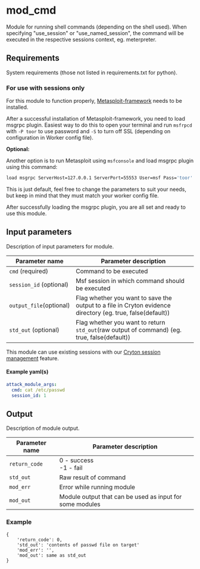 # mod_cmd

Module for running shell commands (depending on the shell used). When specifying "use_session" or "use_named_session", the command will be executed in the respective sessions context, eg. meterpreter.

## Requirements

System requirements (those not listed in requirements.txt for python).

### **For use with sessions only**

For this module to function properly, [Metasploit-framework](https://github.com/rapid7/metasploit-framework/wiki/Nightly-Installers) needs to be installed.

After a successful installation of Metasploit-framework, you need to load msgrpc plugin. Easiest way to do this to open your terminal and run `msfrpcd` with `-P toor` to use password and `-S` to turn off SSL (depending on configuration in Worker config file). 

**Optional:**

Another option is to run Metasploit using `msfconsole` and load msgrpc plugin using this command:

````bash
load msgrpc ServerHost=127.0.0.1 ServerPort=55553 User=msf Pass='toor' SSL=true
````

This is just default, feel free to change the parameters to suit your needs, but keep in mind that they must match your worker config file.

After successfully loading the msgrpc plugin, you are all set and ready to use this module.

## Input parameters

Description of input parameters for module.

| Parameter name   | Parameter description  |
| ---------------- | ---------------------- |
| `cmd` (required) | Command to be executed |
| `session_id` (optional) | Msf session in which command should be executed |
| `output_file`(optional)     | Flag whether you want to save the output to a file in Cryton evidence directory (eg. true, false(default)) |
| `std_out` (optional) | Flag whether you want to return `std_out`(raw output of command) (eg. true, false(default)) |

This module can use existing sessions with our [Cryton session management](https://cryton.gitlab-pages.ics.muni.cz/cryton-project/1.0/scenario/#session-management) feature.

#### Example yaml(s)

``` yaml
attack_module_args:
  cmd: cat /etc/passwd
  session_id: 1
```

## Output

Description of module output.

| Parameter name | Parameter description                                        |
| -------------- | ------------------------------------------------------------ |
| `return_code`  | 0 - success<br />-1 - fail                    |
| `std_out`      | Raw result of command                             |
| `mod_err`      | Error while running module                        |
| `mod_out`      | Module output that can be used as input for some modules |

### Example

```
{
    'return_code': 0, 
 	'std_out': 'contents of passwd file on target'
 	'mod_err': '', 
 	'mod_out': same as std_out
}
```